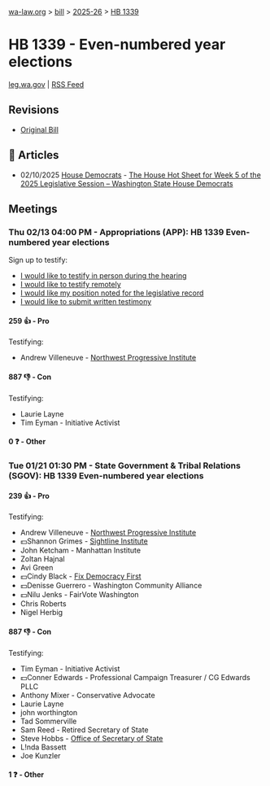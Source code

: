 [wa-law.org](/) > [bill](/bill/) > [2025-26](/bill/2025-26/) > [HB 1339](/bill/2025-26/hb/1339/)

# HB 1339 - Even-numbered year elections
[leg.wa.gov](https://app.leg.wa.gov/billsummary?BillNumber=1339&Year=2025&Initiative=false) | [RSS Feed](./rss.xml)

## Revisions
* [Original Bill](1/)

## 📰 Articles
* 02/10/2025 [House Democrats](/org/house_democrats/) - [The House Hot Sheet for Week 5 of the 2025 Legislative Session – Washington State House Democrats](https://housedemocrats.wa.gov/blog/2025/02/10/the-house-hot-sheet-for-week-5-of-the-2025-legislative-session/#:~:text=HB%201339)

## Meetings
### Thu 02/13 04:00 PM - Appropriations (APP): HB 1339 Even-numbered year elections
Sign up to testify:
* [I would like to testify in person during the hearing](https://app.leg.wa.gov/csi/Testifier/Add?chamber=House&mId=32774&aId=163844&caId=25802&tId=1)
* [I would like to testify remotely](https://app.leg.wa.gov/csi/Testifier/Add?chamber=House&mId=32774&aId=163844&caId=25802&tId=2)
* [I would like my position noted for the legislative record](https://app.leg.wa.gov/csi/Testifier/Add?chamber=House&mId=32774&aId=163844&caId=25802&tId=3)
* [I would like to submit written testimony](https://app.leg.wa.gov/csi/Testifier/Add?chamber=House&mId=32774&aId=163844&caId=25802&tId=4)

#### 259 👍 - Pro
Testifying:
* Andrew Villeneuve - [Northwest Progressive Institute](/org/northwest_progressive_institute/)

#### 887 👎 - Con
Testifying:
* Laurie Layne
* Tim Eyman - Initiative Activist

#### 0 ❓ - Other

### Tue 01/21 01:30 PM - State Government & Tribal Relations (SGOV): HB 1339 Even-numbered year elections
#### 239 👍 - Pro
Testifying:
* Andrew Villeneuve - [Northwest Progressive Institute](/org/northwest_progressive_institute/)
* 💵Shannon Grimes - [Sightline Institute](/org/sightline_institute/)
* John Ketcham - Manhattan Institute
* Zoltan Hajnal
* Avi Green
* 💵Cindy Black - [Fix Democracy First](/org/fix_democracy_first/)
* 💵Denisse Guerrero - Washington Community Alliance
* 💵Nilu Jenks - FairVote Washington
* Chris Roberts
* Nigel Herbig

#### 887 👎 - Con
Testifying:
* Tim Eyman - Initiative Activist
* 💵Conner Edwards - Professional Campaign Treasurer / CG Edwards PLLC
* Anthony Mixer - Conservative Advocate
* Laurie Layne
* john worthington
* Tad Sommerville
* Sam Reed - Retired Secretary of State
* Steve Hobbs - [Office of Secretary of State](/org/office_of_secretary_of_state/)
* L!nda Bassett
* Joe Kunzler

#### 1 ❓ - Other
